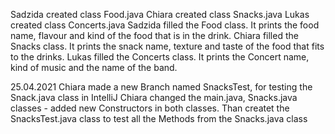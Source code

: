 Sadzida created class Food.java
Chiara created class Snacks.java
Lukas created class Concerts.java
Sadzida filled the Food class. It prints the food name, flavour and kind of the food that is in the drink.
Chiara filled the Snacks class. It prints the snack name, texture and taste of the food that fits to the drinks.
Lukas filled the Concerts class. It prints the Concert name, kind of music and the name of the band.

25.04.2021
Chiara made a new Branch named SnacksTest, for testing the Snack.java class in IntelliJ
Chiara changed the main.java, Snacks.java classes - added new Constructors in both classes. Than createt the SnacksTest.java class to test all the Methods from the Snacks.java class
